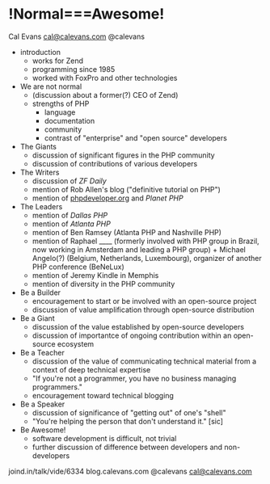 # !Normal===Awesome!
Cal Evans
cal@calevans.com
@calevans

- introduction
	- works for Zend
	- programming since 1985
	- worked with FoxPro and other technologies
- We are not normal
	- (discussion about a former(?) CEO of Zend)
	- strengths of PHP
		- language
		- documentation
		- community
		- contrast of "enterprise" and "open source" developers
- The Giants
	- discussion of significant figures in the PHP community
	- discussion of contributions of various developers
- The Writers
	- discussion of _ZF Daily_
	- mention of Rob Allen's blog ("definitive tutorial on PHP")
	- mention of [phpdeveloper.org](http://phpdeveloper.org) and _Planet PHP_
- The Leaders
	- mention of _Dallas PHP_
	- mention of _Atlanta PHP_
	- mention of Ben Ramsey (Atlanta PHP and Nashville PHP)
	- mention of Raphael ____ (formerly involved with PHP group in Brazil, now working in Amsterdam and leading a PHP group) + Michael Angelo(?) (Belgium, Netherlands, Luxembourg), organizer of another PHP conference (BeNeLux)
	- mention of Jeremy Kindle in Memphis
	- mention of diversity in the PHP community
- Be a Builder
	- encouragement to start or be involved with an open-source project
	- discussion of value amplification through open-source distribution
- Be a Giant
	- discussion of the value established by open-source developers
	- discussion of importantce of ongoing contribution within an open-source ecosystem
- Be a Teacher
	- discussion of the value of communicating technical material from a context of deep technical expertise
	- "If you're not a programmer, you have no business managing programmers."
	- encouragement toward technical blogging
- Be a Speaker
	- discussion of significance of "getting out" of one's "shell"
	- "You're helping the person that don't understand it." [sic]
- Be Awesome!
	- software development is difficult, not trivial
	- further discussion of difference between developers and non-developers

joind.in/talk/vide/6334
blog.calevans.com
@calevans
cal@calevans.com
